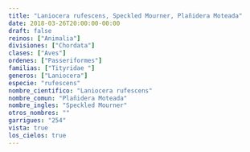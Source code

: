 ```yaml
---
title: "Laniocera rufescens, Speckled Mourner, Plañidera Moteada"
date: 2018-03-26T20:00:00-00:00
draft: false
reinos: ["Animalia"]
divisiones: ["Chordata"]
clases: ["Aves"]
ordenes: ["Passeriformes"]
familias: ["Tityridae "]
generos: ["Laniocera"]
especie: "rufescens"
nombre_cientifico: "Laniocera rufescens"
nombre_comun: "Plañidera Moteada"
nombre_ingles: "Speckled Mourner"
otros_nombres: ""
garrigues: "254"
vista: true
los_cielos: true
---
```

